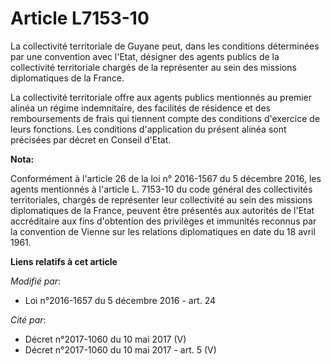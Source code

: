 # Article L7153-10

La collectivité territoriale de Guyane peut, dans les conditions déterminées par une convention avec l'Etat, désigner des
agents publics de la collectivité territoriale chargés de la représenter au sein des missions diplomatiques de la France.

La collectivité territoriale offre aux agents publics mentionnés au premier alinéa un régime indemnitaire, des facilités de
résidence et des remboursements de frais qui tiennent compte des conditions d'exercice de leurs fonctions. Les conditions
d'application du présent alinéa sont précisées par décret en Conseil d'Etat.

**Nota:**

Conformément à l'article 26 de la loi n° 2016-1567 du 5 décembre 2016, les agents mentionnés à l'article L. 7153-10 du code
général des collectivités territoriales, chargés de représenter leur collectivité au sein des missions diplomatiques de la
France, peuvent être présentés aux autorités de l'Etat accréditaire aux fins d'obtention des privilèges et immunités reconnus
par la convention de Vienne sur les relations diplomatiques en date du 18 avril 1961.

**Liens relatifs à cet article**

_Modifié par_:

  - Loi n°2016-1657 du 5 décembre 2016 - art. 24

_Cité par_:

  - Décret n°2017-1060 du 10 mai 2017 (V)
  - Décret n°2017-1060 du 10 mai 2017 - art. 5 (V)

